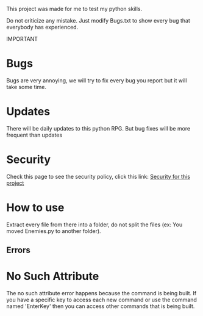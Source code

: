 This project was made for me to test my python skills.

Do not criticize any mistake. Just modify Bugs.txt to show every bug that everybody has experienced.

IMPORTANT

# Bugs

Bugs are very annoying, we will try to fix every bug you report but it will take some time.

# Updates

There will be daily updates to this python RPG. But bug fixes will be more frequent than updates

# Security

Check this page to see the security policy, click this link: [Security for this project](https://github.com/accountisgod1/Python-RPG/blob/main/SECURITY.md)

# How to use

Extract every file from there into a folder, do not split the files (ex: You moved Enemies.py to another folder).

## Errors
 
 # No Such Attribute
   The no such attribute error happens because the command is being built. If you have a specific key to access each new command or use    the command named 'EnterKey' then you can access other commands that is being built.
